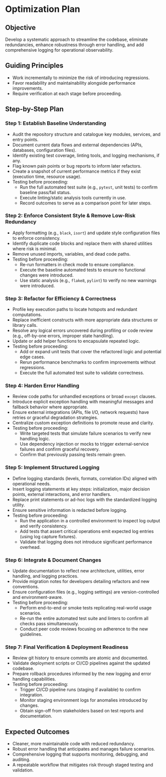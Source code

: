 # Optimization Plan

## Objective
Develop a systematic approach to streamline the codebase, eliminate redundancies, enhance robustness through error handling, and add comprehensive logging for operational observability.

## Guiding Principles
- Work incrementally to minimize the risk of introducing regressions.
- Favor readability and maintainability alongside performance improvements.
- Require verification at each stage before proceeding.

## Step-by-Step Plan

### Step 1: Establish Baseline Understanding
- Audit the repository structure and catalogue key modules, services, and entry points.
- Document current data flows and external dependencies (APIs, databases, configuration files).
- Identify existing test coverage, linting tools, and logging mechanisms, if any.
- Flag known pain points or bug reports to inform later refactors.
- Create a snapshot of current performance metrics if they exist (execution time, resource usage).
- Testing before proceeding:
  - Run the full automated test suite (e.g., `pytest`, unit tests) to confirm baseline pass/fail status.
  - Execute linting/static analysis tools currently in use.
  - Record outcomes to serve as a comparison point for later steps.

### Step 2: Enforce Consistent Style & Remove Low-Risk Redundancy
- Apply formatting (e.g., `black`, `isort`) and update style configuration files to enforce consistency.
- Identify duplicate code blocks and replace them with shared utilities where risk is minimal.
- Remove unused imports, variables, and dead code paths.
- Testing before proceeding:
  - Re-run formatters in check mode to ensure compliance.
  - Execute the baseline automated tests to ensure no functional changes were introduced.
  - Use static analysis (e.g., `flake8`, `pylint`) to verify no new warnings were introduced.

### Step 3: Refactor for Efficiency & Correctness
- Profile key execution paths to locate hotspots and redundant computations.
- Replace inefficient constructs with more appropriate data structures or library calls.
- Resolve any logical errors uncovered during profiling or code review (e.g., off-by-one errors, improper state handling).
- Update or add helper functions to encapsulate repeated logic.
- Testing before proceeding:
  - Add or expand unit tests that cover the refactored logic and potential edge cases.
  - Rerun performance benchmarks to confirm improvements without regressions.
  - Execute the full automated test suite to validate correctness.

### Step 4: Harden Error Handling
- Review code paths for unhandled exceptions or broad `except` clauses.
- Introduce explicit exception handling with meaningful messages and fallback behavior where appropriate.
- Ensure external integrations (APIs, file I/O, network requests) have retries or graceful degradation strategies.
- Centralize custom exception definitions to promote reuse and clarity.
- Testing before proceeding:
  - Write targeted tests that simulate failure scenarios to verify new handling logic.
  - Use dependency injection or mocks to trigger external-service failures and confirm graceful recovery.
  - Confirm that previously passing tests remain green.

### Step 5: Implement Structured Logging
- Define logging standards (levels, formats, correlation IDs) aligned with operational needs.
- Insert logging statements at key steps: initialization, major decision points, external interactions, and error handlers.
- Replace print statements or ad-hoc logs with the standardized logging utility.
- Ensure sensitive information is redacted before logging.
- Testing before proceeding:
  - Run the application in a controlled environment to inspect log output and verify consistency.
  - Add tests that assert critical operations emit expected log entries (using log capture fixtures).
  - Validate that logging does not introduce significant performance overhead.

### Step 6: Integrate & Document Changes
- Update documentation to reflect new architecture, utilities, error handling, and logging practices.
- Provide migration notes for developers detailing refactors and new conventions.
- Ensure configuration files (e.g., logging settings) are version-controlled and environment-aware.
- Testing before proceeding:
  - Perform end-to-end or smoke tests replicating real-world usage scenarios.
  - Re-run the entire automated test suite and linters to confirm all checks pass simultaneously.
  - Conduct peer code reviews focusing on adherence to the new guidelines.

### Step 7: Final Verification & Deployment Readiness
- Review git history to ensure commits are atomic and documented.
- Validate deployment scripts or CI/CD pipelines against the updated codebase.
- Prepare rollback procedures informed by the new logging and error handling capabilities.
- Testing before proceeding:
  - Trigger CI/CD pipeline runs (staging if available) to confirm integration.
  - Monitor staging environment logs for anomalies introduced by changes.
  - Obtain sign-off from stakeholders based on test reports and documentation.

## Expected Outcomes
- Cleaner, more maintainable code with reduced redundancy.
- Robust error handling that anticipates and manages failure scenarios.
- Comprehensive logging that supports monitoring, debugging, and auditing.
- A repeatable workflow that mitigates risk through staged testing and validation.
